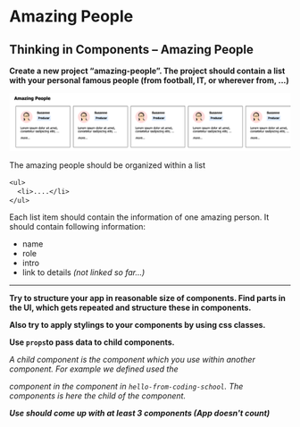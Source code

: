 # Amazing People

## Thinking in Components – Amazing People

**Create a new project “amazing-people”. The project should contain a list with your personal famous people (from football, IT, or wherever from, ...)**

![Amazing People Screenshot](./amazing-people.png)


The amazing people should be organized within a list
```
<ul>
  <li>....</li>
</ul>
```

Each list item should contain the information of one amazing person.
It should contain following information:

- name
- role
- intro
- link to details *(not linked so far…)*

---

**Try to structure your app in reasonable size of components.
Find parts in the UI, which gets repeated and structure these in components.**

**Also try to apply stylings to your components by using css classes.**

**Use `props`to pass data to child components.**

*A child component is the component which you use within another component. For example we defined used the <Section /> component in the <App /> component in `hello-from-coding-school`. The <Section /> components is here the child of the <App /> component.*


***Use should come up with at least 3 components (App doesn't count)***
